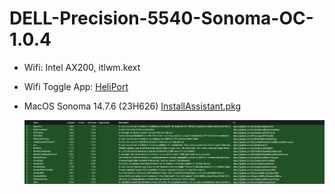 # DELL-Precision-5540-Sonoma-OC-1.0.4

- Wifi: Intel AX200, itlwm.kext
- Wifi Toggle App: [HeliPort](https://github.com/OpenIntelWireless/HeliPort/releases/latest)
- MacOS Sonoma 14.7.6 (23H626) [InstallAssistant.pkg](https://swcdn.apple.com/content/downloads/53/29/082-42388-A_LTM5K4K83B/kzw5ogsws338dbive3ft03rmu1ynfouspf/InstallAssistant.pkg)

    ![List Kext](list-kext-updated.png)

